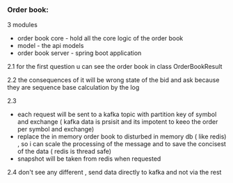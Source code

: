      
### Order book:        
3 modules 
* order book core - hold all the core logic of the order book
* model - the api models
* order book server - spring boot application 

2.1  for the first question u can see the order book in class OrderBookResult 

2.2 the consequences  of it will be wrong state of the bid and ask because they
    are sequence base calculation by the log
    
2.3 
   * each request will be sent to a kafka topic with partition key of symbol and exchange
     ( kafka data is prsisit and its impotent to keeo the order per symbol and exchange)
   * replace the in memory order book to disturbed in memory db ( like redis) , so i can scale
         the processing of the message and to save the concisest of the data ( redis is thread safe)
  * snapshot will be taken from redis when requested
    
2.4 don't see any different , send data directly to kafka and not via the rest
          



